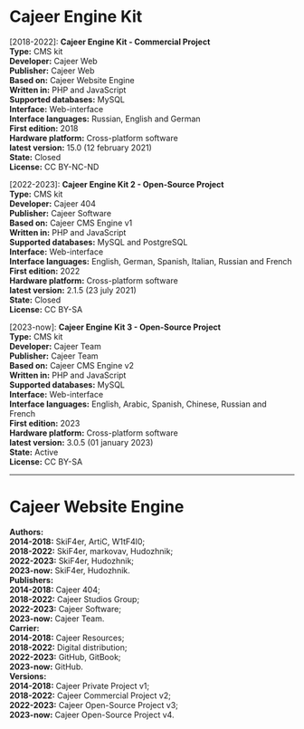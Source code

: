 #  Cajeer Engine Kit

[2018-2022]: **Cajeer Engine Kit - Commercial Project**<br>
**Type:** CMS kit<br>
**Developer:** Cajeer Web<br>
**Publisher:** Cajeer Web<br>
**Based on:** Cajeer Website Engine<br>
**Written in:** PHP and JavaScript<br>
**Supported databases:** MySQL<br>
**Interface:** Web-interface<br>
**Interface languages:** Russian, English and German<br>
**First edition:** 2018<br>
**Hardware platform:** Cross-platform software<br>
**latest version:** 15.0 (12 february 2021)<br>
**State:** Closed<br>
**License:** CC BY-NC-ND

[2022-2023]: **Cajeer Engine Kit 2 - Open-Source Project**<br>
**Type:** CMS kit<br>
**Developer:** Cajeer 404<br>
**Publisher:** Cajeer Software<br>
**Based on:** Cajeer CMS Engine v1<br>
**Written in:** PHP and JavaScript<br>
**Supported databases:** MySQL and PostgreSQL<br>
**Interface:** Web-interface<br>
**Interface languages:** English, German, Spanish, Italian, Russian and French<br>
**First edition:** 2022<br>
**Hardware platform:** Cross-platform software<br>
**latest version:** 2.1.5 (23 july 2021)<br>
**State:** Closed<br>
**License:** CC BY-SA 

[2023-now]: **Cajeer Engine Kit 3 - Open-Source Project**<br>
**Type:** CMS kit<br>
**Developer:** Cajeer Team<br>
**Publisher:** Cajeer Team<br>
**Based on:** Cajeer CMS Engine v2<br>
**Written in:** PHP and JavaScript<br>
**Supported databases:** MySQL<br>
**Interface:** Web-interface<br>
**Interface languages:** English, Arabic, Spanish, Chinese, Russian and French<br>
**First edition:** 2023<br>
**Hardware platform:** Cross-platform software<br>
**latest version:** 3.0.5 (01 january 2023)<br>
**State:** Active<br>
**License:** CC BY-SA 

____

#  Cajeer Website Engine

**Authors:**<br>
**2014-2018:** SkiF4er, ArtiC, W1tF4l0;<br>
**2018-2022:** SkiF4er, markovav, Hudozhnik;<br>
**2022-2023:** SkiF4er, Hudozhnik;<br>
**2023-now:** SkiF4er, Hudozhnik.<br>
**Publishers:**<br>
**2014-2018:** Cajeer 404;<br>
**2018-2022:** Cajeer Studios Group;<br>
**2022-2023:** Cajeer Software;<br>
**2023-now:** Cajeer Team.<br>
**Carrier:**<br>
**2014-2018:** Cajeer Resources;<br>
**2018-2022:** Digital distribution;<br>
**2022-2023:** GitHub, GitBook;<br>
**2023-now:** GitHub.<br>
**Versions:**<br>
**2014-2018:** Cajeer Private Project v1;<br>
**2018-2022:** Cajeer Commercial Project v2;<br>
**2022-2023:** Cajeer Open-Source Project v3;<br>
**2023-now:** Cajeer Open-Source Project v4.
